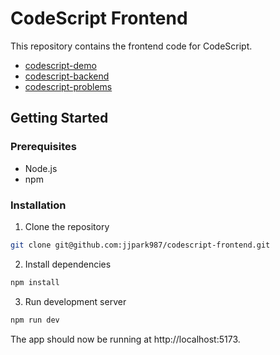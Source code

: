 # CodeScript Frontend

This repository contains the frontend code for CodeScript.

- [codescript-demo](https://github.com/jjpark987/codescript-demo)
- [codescript-backend](https://github.com/jjpark987/codescript-backend)
- [codescript-problems](https://github.com/jjpark987/codescript-problems)

## Getting Started

### Prerequisites

- Node.js
- npm

### Installation

1. Clone the repository

```zsh
git clone git@github.com:jjpark987/codescript-frontend.git
```

2. Install dependencies

```zsh
npm install
```

3. Run development server

```zsh
npm run dev
```

The app should now be running at http://localhost:5173.

